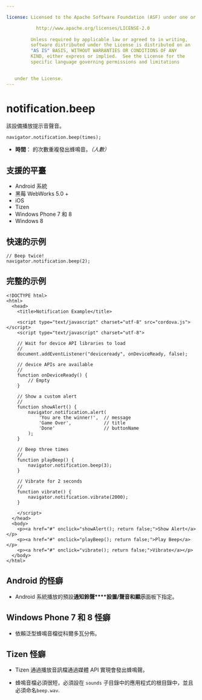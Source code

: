 ```yaml
---

license: Licensed to the Apache Software Foundation (ASF) under one or more contributor license agreements. See the NOTICE file distributed with this work for additional information regarding copyright ownership. The ASF licenses this file to you under the Apache License, Version 2.0 (the "License"); you may not use this file except in compliance with the License. You may obtain a copy of the License at

           http://www.apache.org/licenses/LICENSE-2.0
    
         Unless required by applicable law or agreed to in writing,
         software distributed under the License is distributed on an
         "AS IS" BASIS, WITHOUT WARRANTIES OR CONDITIONS OF ANY
         KIND, either express or implied.  See the License for the
         specific language governing permissions and limitations
    

   under the License.
---
```


# notification.beep

該設備播放提示音聲音。

    navigator.notification.beep(times);
    

*   **時間**： 的次數重複發出蜂鳴音。*（人數）*

## 支援的平臺

*   Android 系統
*   黑莓 WebWorks 5.0 +
*   iOS
*   Tizen
*   Windows Phone 7 和 8
*   Windows 8

## 快速的示例

    // Beep twice!
    navigator.notification.beep(2);
    

## 完整的示例

    <!DOCTYPE html>
    <html>
      <head>
        <title>Notification Example</title>
    
        <script type="text/javascript" charset="utf-8" src="cordova.js"></script>
        <script type="text/javascript" charset="utf-8">
    
        // Wait for device API libraries to load
        //
        document.addEventListener("deviceready", onDeviceReady, false);
    
        // device APIs are available
        //
        function onDeviceReady() {
            // Empty
        }
    
        // Show a custom alert
        //
        function showAlert() {
            navigator.notification.alert(
                'You are the winner!',  // message
                'Game Over',            // title
                'Done'                  // buttonName
            );
        }
    
        // Beep three times
        //
        function playBeep() {
            navigator.notification.beep(3);
        }
    
        // Vibrate for 2 seconds
        //
        function vibrate() {
            navigator.notification.vibrate(2000);
        }
    
        </script>
      </head>
      <body>
        <p><a href="#" onclick="showAlert(); return false;">Show Alert</a></p>
        <p><a href="#" onclick="playBeep(); return false;">Play Beep</a></p>
        <p><a href="#" onclick="vibrate(); return false;">Vibrate</a></p>
      </body>
    </html>
    

## Android 的怪癖

*   Android 系統播放的預設**通知鈴聲****設置/聲音和顯示**面板下指定。

## Windows Phone 7 和 8 怪癖

*   依賴泛型蜂鳴音檔從科爾多瓦分佈。

## Tizen 怪癖

*   Tizen 通過播放音訊檔通過媒體 API 實現會發出蜂鳴聲。

*   蜂鳴音檔必須很短，必須設在 `sounds` 子目錄中的應用程式的根目錄中，並且必須命名`beep.wav`.